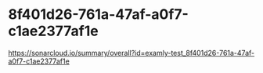 # 8f401d26-761a-47af-a0f7-c1ae2377af1e
https://sonarcloud.io/summary/overall?id=examly-test_8f401d26-761a-47af-a0f7-c1ae2377af1e
